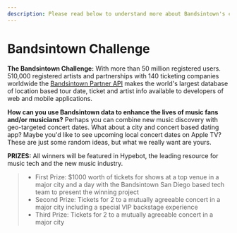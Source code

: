 ```yaml
---
description: Please read below to understand more about Bandsintown's challenge and API
---
```


# Bandsintown Challenge



**The Bandsintown Challenge:** With more than 50 million registered users. 510,000 registered artists and partnerships with 140 ticketing companies worldwide the [Bandsintown Partner API](http://bit.ly/34UXd0M) makes the world's largest database of location based tour date, ticket and artist info available to developers of web and mobile applications. 

**How can you use Bandsintown data to enhance the lives of music fans and/or musicians?** Perhaps you can combine new music discovery with geo-targeted concert dates. What about a city and concert based dating app? Maybe you'd like to see upcoming local concert dates on Apple TV? These are just some random ideas, but what we really want are yours. 

**PRIZES:** All winners will be featured in Hypebot, the leading resource for music tech and the new music industry.

> * First Prize: $1000 worth of tickets for shows at a top venue in a major city and a day with the Bandsintown San Diego based tech team to present the winning project
> * Second Prize: Tickets for 2 to a mutually agreeable concert in a major city including a special VIP backstage experience
> * Third Prize: Tickets for 2 to a mutually agreeable concert in a major city

